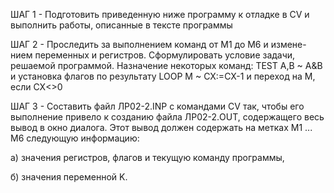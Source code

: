 ШАГ 1
     - Подготовить приведенную ниже программу к отладке в CV
и выполнить работы, описанные в тексте программы

ШАГ 2
     - Проследить за выполнением команд от M1 до M6 и  измене-
нием переменных   и регистров.  Сформулировать условие задачи,
решаемой программой. Назначение некоторых команд:
     TEST A,B     ~    A&B и установка флагов по результату
     LOOP M       ~    CX:=CX-1 и переход на М, если CX<>0

ШАГ 3
     - Составить файл ЛР02-2.INP с командами CV так,  чтобы  его
выполнение привело к созданию файла ЛР02-2.OUT, содержащего весь
вывод в окно диалога.  Этот вывод должен содержать  на  метках
M1 ... M6 следующую информацию:

а) значения регистров, флагов и текущую команду программы,

б) значения переменной K.

